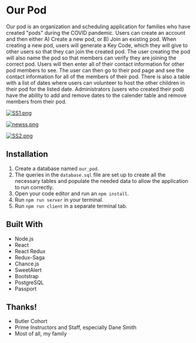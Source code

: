 # Our Pod
  Our pod is an organization and scheduling application for families who have created "pods" during the COVID pandemic.
Users can create an account and then either A) Create a new pod, or B) Join an existing pod. When creating a new pod, users
will generate a Key Code, which they will give to other users so that they can join the created pod. The user creating the pod will 
also name the pod so that members can verify they are joining the correct pod. Users will then enter all of their contact
information for other pod members to see. The user can then go to their pod page and see the contact information for all of the 
members of their pod. There is also a table with a list of dates where users can volunteer to host the other children in their 
pod for the listed date. Administrators (users who created their pod) have the ability to add and remove dates to the calender table 
and remove members from their pod. 

[![SS1.png](https://i.postimg.cc/kgL38h01/SS1.png)](https://postimg.cc/xXG4VgTM)

[![newss.png](https://i.postimg.cc/zfmXrBBX/newss.png)](https://postimg.cc/FYZQbh32)

[![SS2.png](https://i.postimg.cc/QCdyPQZ9/SS2.png)](https://postimg.cc/KkCf3gzx)


## Installation

1. Create a database named `our_pod`.
2. The queries in the `database.sql` file are set up to create all the necessary tables and populate the needed data to allow the application to run correctly. 
3. Open your code editor and run an `npm install`.
4. Run `npm run server` in your terminal.
5. Run `npm run client` in a separate terminal tab.

## Built With
* Node.js
* React
* React Redux
* Redux-Saga
* Chance.js
* SweetAlert
* Bootstrap
* PostgreSQL
* Passport

## Thanks!
* Butler Cohort
* Prime Instructors and Staff, especially Dane Smith
* Most of all, my family




